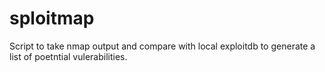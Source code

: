 # sploitmap
Script to take nmap output and compare with local exploitdb to generate a list of poetntial vulerabilities.
